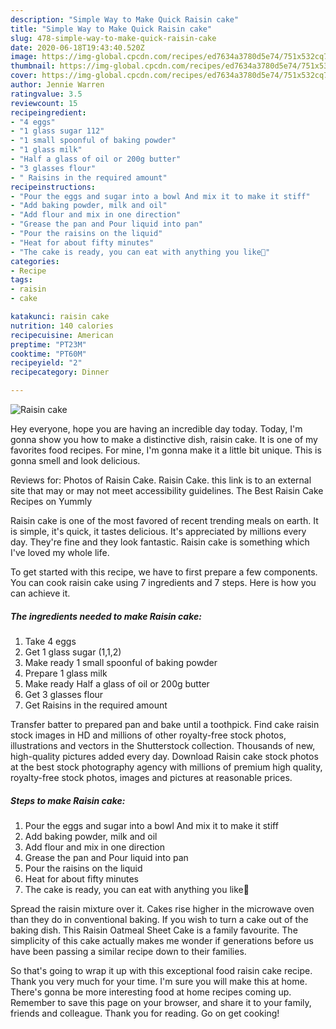 ```yaml
---
description: "Simple Way to Make Quick Raisin cake"
title: "Simple Way to Make Quick Raisin cake"
slug: 478-simple-way-to-make-quick-raisin-cake
date: 2020-06-18T19:43:40.520Z
image: https://img-global.cpcdn.com/recipes/ed7634a3780d5e74/751x532cq70/raisin-cake-recipe-main-photo.jpg
thumbnail: https://img-global.cpcdn.com/recipes/ed7634a3780d5e74/751x532cq70/raisin-cake-recipe-main-photo.jpg
cover: https://img-global.cpcdn.com/recipes/ed7634a3780d5e74/751x532cq70/raisin-cake-recipe-main-photo.jpg
author: Jennie Warren
ratingvalue: 3.5
reviewcount: 15
recipeingredient:
- "4 eggs"
- "1 glass sugar 112"
- "1 small spoonful of baking powder"
- "1 glass milk"
- "Half a glass of oil or 200g butter"
- "3 glasses flour"
- " Raisins in the required amount"
recipeinstructions:
- "Pour the eggs and sugar into a bowl And mix it to make it stiff"
- "Add baking powder, milk and oil"
- "Add flour and mix in one direction"
- "Grease the pan and Pour liquid into pan"
- "Pour the raisins on the liquid"
- "Heat for about fifty minutes"
- "The cake is ready, you can eat with anything you like🥳"
categories:
- Recipe
tags:
- raisin
- cake

katakunci: raisin cake 
nutrition: 140 calories
recipecuisine: American
preptime: "PT23M"
cooktime: "PT60M"
recipeyield: "2"
recipecategory: Dinner

---
```



![Raisin cake](https://img-global.cpcdn.com/recipes/ed7634a3780d5e74/751x532cq70/raisin-cake-recipe-main-photo.jpg)

Hey everyone, hope you are having an incredible day today. Today, I'm gonna show you how to make a distinctive dish, raisin cake. It is one of my favorites food recipes. For mine, I'm gonna make it a little bit unique. This is gonna smell and look delicious.

Reviews for: Photos of Raisin Cake. Raisin Cake. this link is to an external site that may or may not meet accessibility guidelines. The Best Raisin Cake Recipes on Yummly

Raisin cake is one of the most favored of recent trending meals on earth. It is simple, it's quick, it tastes delicious. It's appreciated by millions every day. They're fine and they look fantastic. Raisin cake is something which I've loved my whole life.


To get started with this recipe, we have to first prepare a few components. You can cook raisin cake using 7 ingredients and 7 steps. Here is how you can achieve it.

<!--inarticleads1-->

##### The ingredients needed to make Raisin cake:

1. Take 4 eggs
1. Get 1 glass sugar (1,1,2)
1. Make ready 1 small spoonful of baking powder
1. Prepare 1 glass milk
1. Make ready Half a glass of oil or 200g butter
1. Get 3 glasses flour
1. Get  Raisins in the required amount


Transfer batter to prepared pan and bake until a toothpick. Find cake raisin stock images in HD and millions of other royalty-free stock photos, illustrations and vectors in the Shutterstock collection. Thousands of new, high-quality pictures added every day. Download Raisin cake stock photos at the best stock photography agency with millions of premium high quality, royalty-free stock photos, images and pictures at reasonable prices. 

<!--inarticleads2-->

##### Steps to make Raisin cake:

1. Pour the eggs and sugar into a bowl And mix it to make it stiff
1. Add baking powder, milk and oil
1. Add flour and mix in one direction
1. Grease the pan and Pour liquid into pan
1. Pour the raisins on the liquid
1. Heat for about fifty minutes
1. The cake is ready, you can eat with anything you like🥳


Spread the raisin mixture over it. Cakes rise higher in the microwave oven than they do in conventional baking. If you wish to turn a cake out of the baking dish. This Raisin Oatmeal Sheet Cake is a family favourite. The simplicity of this cake actually makes me wonder if generations before us have been passing a similar recipe down to their families. 

So that's going to wrap it up with this exceptional food raisin cake recipe. Thank you very much for your time. I'm sure you will make this at home. There's gonna be more interesting food at home recipes coming up. Remember to save this page on your browser, and share it to your family, friends and colleague. Thank you for reading. Go on get cooking!
